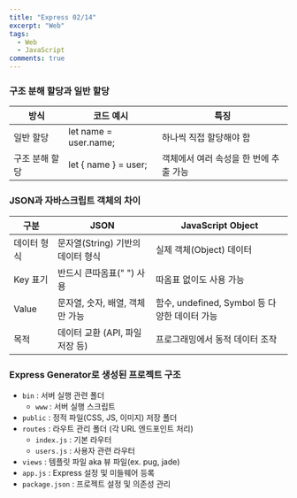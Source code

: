 ```yaml
---
title: "Express 02/14"
excerpt: "Web"
tags:
  - Web
  - JavaScript
comments: true
---
```


### 구조 분해 할당과 일반 할당

| 방식 | 코드 예시 | 특징 |
|------|---------|------|
| 일반 할당 | let name = user.name; | 하나씩 직접 할당해야 함 |
| 구조 분해 할당 | let { name } = user; | 객체에서 여러 속성을 한 번에 추출 가능 |


### JSON과 자바스크립트 객체의 차이

| 구분 | JSON | JavaScript Object |
|------|---------------------------------|---------------------------------|
| 데이터 형식 | 문자열(String) 기반의 데이터 형식 | 실제 객체(Object) 데이터 |
| Key 표기 | 반드시 큰따옴표(" ") 사용 | 따옴표 없이도 사용 가능 |
| Value | 문자열, 숫자, 배열, 객체만 가능 | 함수, undefined, Symbol 등 다양한 데이터 가능 |
| 목적 | 데이터 교환 (API, 파일 저장 등) | 프로그래밍에서 동적 데이터 조작 |


### Express Generator로 생성된 프로젝트 구조
* `bin` : 서버 실행 관련 폴더
  * `www` : 서버 실행 스크립트
* `public` : 정적 파일(CSS, JS, 이미지) 저장 폴더
* `routes` : 라우트 관리 폴더 (각 URL 엔드포인트 처리)
  * `index.js` : 기본 라우터
  * `users.js` : 사용자 관련 라우터
* `views` : 템플릿 파일 aka 뷰 파일(ex. pug, jade)
* `app.js` : Express 설정 및 미들웨어 등록
* `package.json` : 프로젝트 설정 및 의존성 관리